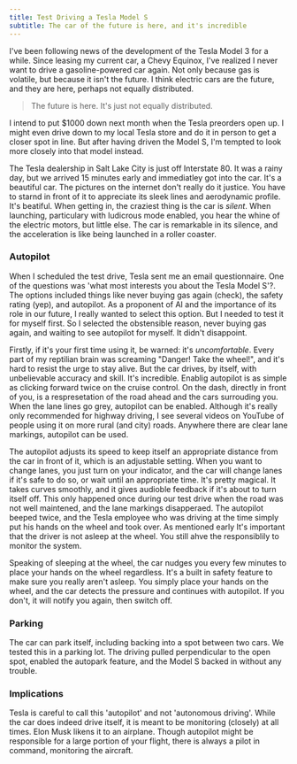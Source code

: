 ```yaml
---
title: Test Driving a Tesla Model S
subtitle: The car of the future is here, and it's incredible
---
```


I've been following news of the development of the Tesla Model 3 for a while. Since leasing my current car, a Chevy Equinox, I've realized I never want to drive a gasoline-powered car again. Not only because gas is volatile, but because it isn't the future. I think electric cars are the future, and they are here, perhaps not equally distributed.

> The future is here. It's just not equally distributed.

I intend to put $1000 down next month when the Tesla preorders open up. I might even drive down to my local Tesla store and do it in person to get a closer spot in line. But after having driven the Model S, I'm tempted to look more closely into that model instead.

The Tesla dealership in Salt Lake City is just off Interstate 80. It was a rainy day, but we arrived 15 minutes early and immediatley got into the car. It's a beautiful car. The pictures on the internet don't really do it justice. You have to starnd in front of it to appreciate its sleek lines and aerodynamic profile. It's beatiful. When getting in, the craziest thing is the car is *silent*. When launching, particulary with ludicrous mode enabled, you hear the whine of the electric motors, but little else. The car is remarkable in its silence, and the acceleration is like being launched in a roller coaster.

### Autopilot
When I scheduled the test drive, Tesla sent me an email questionnaire. One of the questions was 'what most interests you about the Tesla Model S'?. The options included things like never buying gas again (check), the safety rating (yep), and autopilot. As a proponent of AI and the importance of its role in our future, I really wanted to select this option. But I needed to test it for myself first. So I selected the obstensible reason, never buying gas again, and waiting to see autopilot for myself. It didn't disappoint.

Firstly, if it's your first time using it, be warned: it's *uncomfortable*. Every part of my reptilian brain was screaming "Danger! Take the wheel!", and it's hard to resist the urge to stay alive. But the car drives, by itself, with unbelievable accuracy and skill. It's incredible. Enablig autopilot is as simple as clicking forward twice on the cruise control. On the dash, directly in front of you, is a respresetation of the road ahead and the cars surrouding you. When the lane lines go grey, autopilot can be enabled. Although it's really only recommended for highway driving, I see several videos on YouTube of people using it on more rural (and city) roads. Anywhere there are clear lane markings, autopilot can be used.

The autopilot adjusts its speed to keep itself an appropriate distance from the car in front of it, which is an adjustable setting. When you want to change lanes, you just turn on your indicator, and the car will change lanes if it's safe to do so, or wait until an appropriate time. It's pretty magical. It takes curves smoothly, and it gives audioble feedback if it's about to turn itself off. This only happened once during our test drive when the road was not well maintened, and the lane markings disapperaed. The autopilot beeped twice, and the Tesla employee who was driving at the time simply put his hands on the wheel and took over. As mentioned early It's important that the driver is not asleep at the wheel. You still ahve the responsiblily to monitor the system.

Speaking of sleeping at the wheel, the car nudges you every few minutes to place your hands on the wheel regardless. It's a built in safety feature to make sure you really aren't asleep. You simply place your hands on the wheel, and the car detects the pressure and continues with autopilot. If you don't, it will notify you again, then switch off.

### Parking
The car can park itself, including backing into a spot between two cars. We tested this in a parking lot. The driving pulled perpendicular to the open spot, enabled the autopark feature, and the Model S backed in without any trouble.

### Implications
Tesla is careful to call this 'autopilot' and not 'autonomous driving'. While the car does indeed drive itself, it is meant to be monitoring (closely) at all times. Elon Musk likens it to an airplane. Though autopilot might be responsible for a large portion of your flight, there is always a pilot in command, monitoring the aircraft.
